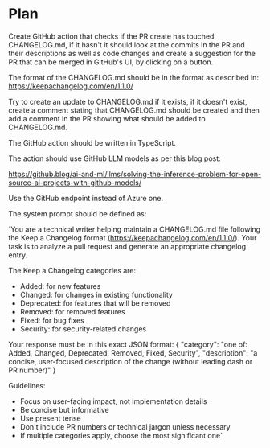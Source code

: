 # Plan

Create GitHub action that checks if the PR create has touched
CHANGELOG.md, if it hasn't it should look at the commits in the PR and
their descriptions as well as code changes and create a suggestion for
the PR that can be merged in GitHub's UI, by clicking on a button.

The format of the CHANGELOG.md should be in the format as described
in: https://keepachangelog.com/en/1.1.0/

Try to create an update to CHANGELOG.md if it exists, if it doesn't
exist, create a comment stating that CHANGELOG.md should be created
and then add a comment in the PR showing what should be added to
CHANGELOG.md.

The GitHub action should be written in TypeScript.

The action should use GitHub LLM models as per this blog post:

https://github.blog/ai-and-ml/llms/solving-the-inference-problem-for-open-source-ai-projects-with-github-models/

Use the GitHub endpoint instead of Azure one.

The system prompt should be defined as:

`You are a technical writer helping maintain a CHANGELOG.md file following the Keep a Changelog format (https://keepachangelog.com/en/1.1.0/). Your task is to analyze a pull request and generate an appropriate changelog entry.

The Keep a Changelog categories are:
- Added: for new features
- Changed: for changes in existing functionality
- Deprecated: for features that will be removed
- Removed: for removed features
- Fixed: for bug fixes
- Security: for security-related changes

Your response must be in this exact JSON format:
{
"category": "one of: Added, Changed, Deprecated, Removed, Fixed, Security",
"description": "a concise, user-focused description of the change (without leading dash or PR number)"
}

Guidelines:
- Focus on user-facing impact, not implementation details
- Be concise but informative
- Use present tense
- Don't include PR numbers or technical jargon unless necessary
- If multiple categories apply, choose the most significant one`
